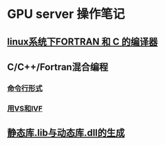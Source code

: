# GPU server 操作笔记

## [linux系统下FORTRAN 和 C 的编译器](Fortran_C_compilers.md)

## C/C++/Fortran混合编程

### 	[命令行形式](Mixed_FORTRAN_C_programing.md)

### 	[用VS和IVF](Mixed_FORTRAN_C_programing(VS).md)

## [静态库.lib与动态库.dll的生成](build_lib_dll.md)

